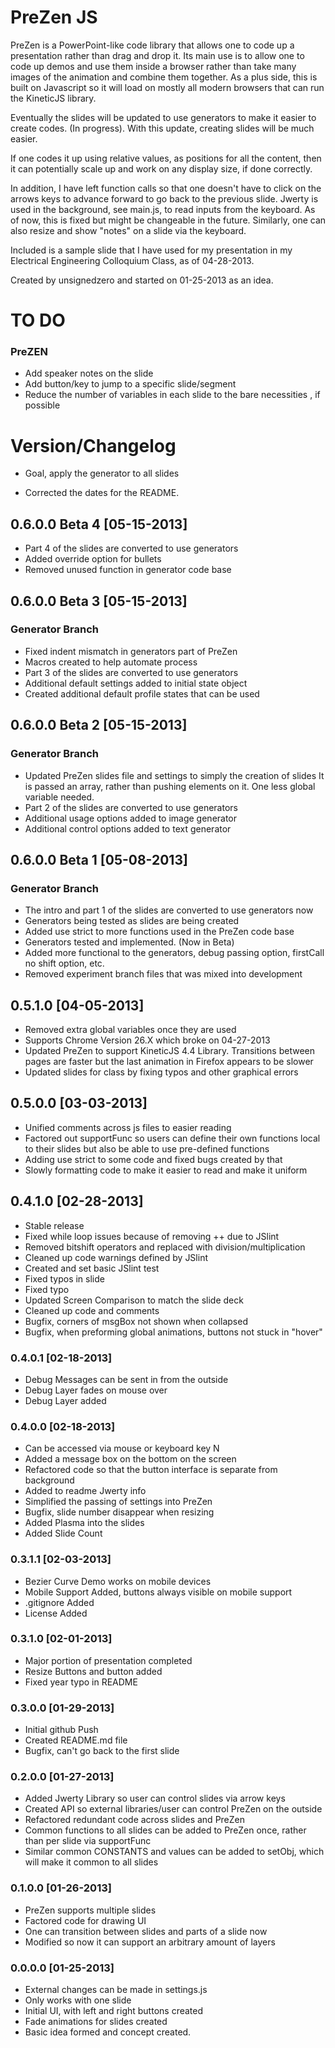 # PreZen JS #

PreZen is a PowerPoint-like code library that allows one to code up a 
presentation rather than drag and drop it. Its main use is to allow one to
code up demos and use them inside a browser rather than take many
images of the animation and combine them together. As a plus side,
this is built on Javascript so it will load on mostly all modern browsers
that can run the KineticJS library.

Eventually the slides will be updated to use generators to make it easier
to create codes. (In progress). With this update, creating slides will
be much easier.

If one codes it up using relative values, as positions for all the content,
then it can potentially scale up and work on any display size, 
if done correctly.

In addition, I have left function calls so that one doesn't have to click on
the arrows keys to advance forward to go back to the previous slide. Jwerty
is used in the background, see main.js, to read inputs from the keyboard.
As of now, this is fixed but might be changeable in the future. Similarly, one
can also resize and show "notes" on a slide via the keyboard.

Included is a sample slide that I have used for my presentation in my
Electrical Engineering Colloquium Class, as of 04-28-2013.

Created by unsignedzero and started on 01-25-2013 as an idea.

# TO DO #
### PreZEN #

* Add speaker notes on the slide
* Add button/key to jump to a specific slide/segment
* Reduce the number of variables in each slide to the bare necessities , if possible

# Version/Changelog #

* Goal, apply the generator to all slides

* Corrected the dates for the README.

## 0.6.0.0 Beta 4 [05-15-2013] #

* Part 4 of the slides are converted to use generators
* Added override option for bullets
* Removed unused function in generator code base

## 0.6.0.0 Beta 3 [05-15-2013] #
### Generator Branch #

* Fixed indent mismatch in generators part of PreZen
* Macros created to help automate process
* Part 3 of the slides are converted to use generators
* Additional default settings added to initial state object
* Created additional default profile states that can be used

## 0.6.0.0 Beta 2 [05-15-2013] #
### Generator Branch #

* Updated PreZen slides file and settings to simply the creation of slides 
  It is passed an array, rather than pushing elements on it. One less global
  variable needed.
* Part 2 of the slides are converted to use generators
* Additional usage options added to image generator
* Additional control options added to text generator

## 0.6.0.0 Beta 1 [05-08-2013] #
### Generator Branch #

* The intro and part 1 of the slides are converted to use generators now
* Generators being tested as slides are being created
* Added use strict to more functions used in the PreZen code base
* Generators tested and implemented. (Now in Beta)
* Added more functional to the generators, debug passing option, firstCall
  no shift option, etc.
* Removed experiment branch files that was mixed into development

## 0.5.1.0 [04-05-2013] #

* Removed extra global variables once they are used
* Supports Chrome Version 26.X which broke on 04-27-2013
* Updated PreZen to support KineticJS 4.4 Library.
  Transitions between pages are faster but the last animation in Firefox
  appears to be slower
* Updated slides for class by fixing typos and other graphical errors

## 0.5.0.0 [03-03-2013] #
* Unified comments across js files to easier reading
* Factored out supportFunc so users can define their own functions
  local to their slides but also be able to use pre-defined functions
* Adding use strict to some code and fixed bugs created by that
* Slowly formatting code to make it easier to read and make it
  uniform

## 0.4.1.0 [02-28-2013] #
* Stable release
* Fixed while loop issues because of removing ++ due to JSlint
* Removed bitshift operators and replaced with division/multiplication
* Cleaned up code warnings defined by JSlint
* Created and set basic JSlint test
* Fixed typos in slide
* Fixed typo
* Updated Screen Comparison to match the slide deck
* Cleaned up code and comments
* Bugfix, corners of msgBox not shown when collapsed
* Bugfix, when preforming global animations, buttons not stuck in "hover"

### 0.4.0.1 [02-18-2013] #

* Debug Messages can be sent in from the outside
* Debug Layer fades on mouse over
* Debug Layer added

### 0.4.0.0 [02-18-2013] #

* Can be accessed via mouse or keyboard key N
* Added a message box on the bottom on the screen
* Refactored code so that the button interface is separate from background
* Added to readme Jwerty info
* Simplified the passing of settings into PreZen
* Bugfix, slide number disappear when resizing
* Added Plasma into the slides
* Added Slide Count

### 0.3.1.1 [02-03-2013] #

* Bezier Curve Demo works on mobile devices
* Mobile Support Added, buttons always visible on mobile support
* .gitignore Added
* License Added

### 0.3.1.0 [02-01-2013] #

* Major portion of presentation completed
* Resize Buttons and button added
* Fixed year typo in README

### 0.3.0.0 [01-29-2013] #

* Initial github Push
* Created README.md file
* Bugfix, can't go back to the first slide

### 0.2.0.0 [01-27-2013] #

* Added Jwerty Library so user can control slides via arrow keys
* Created API so external libraries/user can control PreZen on the outside
* Refactored redundant code across slides and PreZen
* Common functions to all slides can be added to PreZen once, rather 
  than per slide via supportFunc
* Similar common CONSTANTS and values can be added to setObj, which will
  make it common to all slides

### 0.1.0.0 [01-26-2013] #

* PreZen supports multiple slides
* Factored code for drawing UI
* One can transition between slides and parts of a slide now
* Modified so now it can support an arbitrary amount of layers

### 0.0.0.0 [01-25-2013] #

* External changes can be made in settings.js
* Only works with one slide
* Initial UI, with left and right buttons created
* Fade animations for slides created
* Basic idea formed and concept created.
